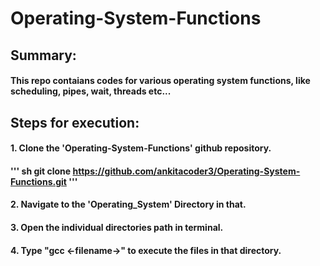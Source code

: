 # Operating-System-Functions
###
###
###

## Summary:
#### This repo contaians codes for various operating system functions, like scheduling, pipes, wait, threads etc... 
###
###

 
## Steps for execution:

  #### 1. Clone the 'Operating-System-Functions' github repository.
  #### ''' sh git clone https://github.com/ankitacoder3/Operating-System-Functions.git '''
  #### 2. Navigate to the 'Operating_System' Directory in that.
  #### 3. Open the individual directories path in terminal.
  #### 4. Type "gcc <-filename->" to execute the files in that directory.
  ###
  ###### 
  ###
  ###
  
  #

